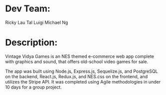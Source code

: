 # Dev Team:

Ricky Lau
Tal Luigi
Michael Ng

# Description:

Vintage Vidya Games is an NES themed e-commerce web app complete with graphics and sound, that offers old-school video games for sale.

The app was built using Node.js, Express.js, Sequelize.js, and PostgreSQL on the backend, React.js, Redux.js, and NES.css on the frontend, and utilizes the Stripe API. It was completed using Agile methodologies in under 10 days for a group project.
